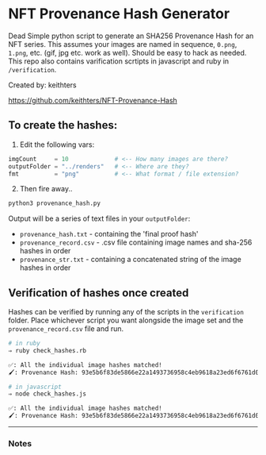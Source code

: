 # NFT Provenance Hash Generator
Dead Simple python script to generate an SHA256 Provenance Hash for an NFT series. This assumes your images are named in sequence, `0.png`, `1.png`, etc. (gif, jpg etc. work as well). Should be easy to hack as needed. This repo also contains varification scrtipts in javascript and ruby in `/verification`.

Created by: keithters

https://github.com/keithters/NFT-Provenance-Hash

## To create the hashes:
1. Edit the following vars:
```python
imgCount     = 10             # <-- How many images are there?
outputFolder = "../renders"   # <-- Where are they?
fmt          = "png"          # <-- What format / file extension?
```

2. Then fire away..
```bash
python3 provenance_hash.py
```

Output will be a series of text files in your `outputFolder`:
* `provenance_hash.txt`  - containing the 'final proof hash'
* `provenance_record.csv`  - .csv file containing image names and sha-256 hashes in order
* `provenance_str.txt`  - containing a concatenated string of the image hashes in order

## Verification of hashes once created

Hashes can be verified by running any of the scripts in the `verification` folder. Place whichever script you want alongside the image set and the `provenance_record.csv` file and run.

```bash
# in ruby
⇒ ruby check_hashes.rb

✅: All the individual image hashes matched!
🖌️: Provenance Hash: 93e5b6f83de5866e22a1493736958c4eb9618a23ed6f6761d064f0b474db8cc1

# in javascript
⇒ node check_hashes.js

✅: All the individual image hashes matched!
🖌️: Provenance Hash: 93e5b6f83de5866e22a1493736958c4eb9618a23ed6f6761d064f0b474db8cc1
```

---
<!-- NOTES -->
### Notes

